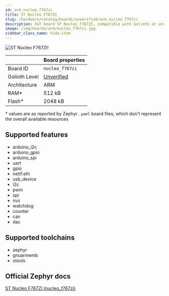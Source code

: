 ```yaml
---
id: arm_nucleo_f767zi
title: ST Nucleo F767ZI
slug: /hardware/catalog/boards/unverified/arm_nucleo_f767zi
description: IoT board ST Nucleo F767ZI, compatible with Golioth at unverified level.
image: /img/boards/arm/nucleo_f767zi.jpg
sidebar_class_name: hide-item
---
```


[//]: # (This is an auto-generated file, do not edit! Changes to it will be lost upon re-generation)

![ST Nucleo F767ZI!](/img/boards/arm/nucleo_f767zi.jpg "ST Nucleo F767ZI")

|                | Board properties     |
| -------------  | -------------------- |
| Board ID       | `nucleo_f767zi` |
| Golioth Level  | [Unverified](/hardware#unverified-boards) |
| Architecture   | ARM |
| RAM*           | 512 kB |
| Flash*         | 2048 kB |

\* values are as reported by Zephyr `.yaml` board files, which don't represent the overall available resources



## Supported features

* arduino_i2c
* arduino_gpio
* arduino_spi
* uart
* gpio
* netif:eth
* usb_device
* i2c
* pwm
* spi
* nvs
* watchdog
* counter
* can
* dac

## Supported toolchains

* zephyr
* gnuarmemb
* xtools

## Official Zephyr docs

[ST Nucleo F767ZI (nucleo_f767zi)](https://docs.zephyrproject.org/latest/boards/arm/nucleo_f767zi/doc/index.html)
